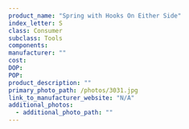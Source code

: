 ```yaml
---
product_name: "Spring with Hooks On Either Side"
index_letter: S
class: Consumer
subclass: Tools
components:
manufacturer: ""
cost: 
DOP: 
POP: 
product_description: ""
primary_photo_path: /photos/3031.jpg
link_to_manufacturer_website: "N/A"
additional_photos:
  - additional_photo_path: ""
---
```

